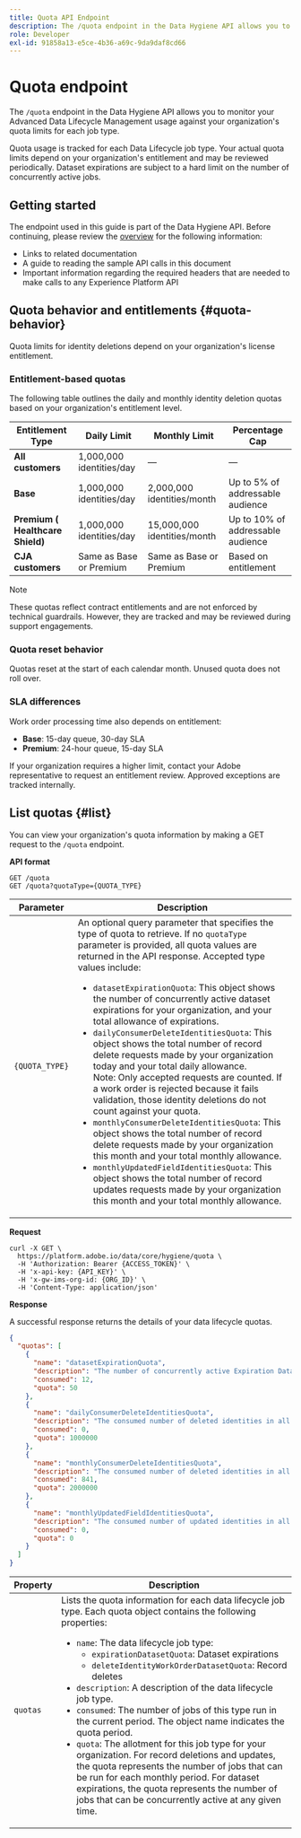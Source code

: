 ```yaml
---
title: Quota API Endpoint
description: The /quota endpoint in the Data Hygiene API allows you to monitor your Advanced Data Lifecycle Management usage against your organization's monthly quota limits for each job type.
role: Developer
exl-id: 91858a13-e5ce-4b36-a69c-9da9daf8cd66
---
```

# Quota endpoint

The `/quota` endpoint in the Data Hygiene API allows you to monitor your Advanced Data Lifecycle Management usage against your organization's quota limits for each job type.

Quota usage is tracked for each Data Lifecycle job type. Your actual quota limits depend on your organization's entitlement and may be reviewed periodically. Dataset expirations are subject to a hard limit on the number of concurrently active jobs.

## Getting started

The endpoint used in this guide is part of the Data Hygiene API. Before continuing, please review the [overview](./overview.md) for the following information:

* Links to related documentation
* A guide to reading the sample API calls in this document
* Important information regarding the required headers that are needed to make calls to any Experience Platform API

## Quota behavior and entitlements {#quota-behavior}

Quota limits for identity deletions depend on your organization's license entitlement.

### Entitlement-based quotas

The following table outlines the daily and monthly identity deletion quotas based on your organization's entitlement level.

| Entitlement Type       | Daily Limit | Monthly Limit | Percentage Cap  |
|--------|------------|-------------|----------|
| **All customers**      | 1,000,000 identities/day      | —          | —     |
| **Base**               | 1,000,000 identities/day      | 2,000,000 identities/month     | Up to 5% of addressable audience |
| **Premium ( Healthcare Shield)**   | 1,000,000 identities/day      | 15,000,000 identities/month    | Up to 10% of addressable audience |
| **CJA customers**      | Same as Base or Premium       | Same as Base or Premium        | Based on entitlement          |

>[!NOTE]
>
>These quotas reflect contract entitlements and are not enforced by technical guardrails. However, they are tracked and may be reviewed during support engagements.

### Quota reset behavior

Quotas reset at the start of each calendar month. Unused quota does not roll over.

### SLA differences

Work order processing time also depends on entitlement:

* **Base**: 15-day queue, 30-day SLA
* **Premium**: 24-hour queue, 15-day SLA

If your organization requires a higher limit, contact your Adobe representative to request an entitlement review. Approved exceptions are tracked internally.

## List quotas {#list}

You can view your organization's quota information by making a GET request to the `/quota` endpoint.

**API format**

```http
GET /quota
GET /quota?quotaType={QUOTA_TYPE}
```

| Parameter | Description |
| --- | --- |
| `{QUOTA_TYPE}` | An optional query parameter that specifies the type of quota to retrieve. If no `quotaType` parameter is provided, all quota values are returned in the API response. Accepted type values include:<ul><li>`datasetExpirationQuota`: This object shows the number of concurrently active dataset expirations for your organization, and your total allowance of expirations. </li><li>`dailyConsumerDeleteIdentitiesQuota`: This object shows the total number of record delete requests made by your organization today and your total daily allowance.<br>Note: Only accepted requests are counted. If a work order is rejected because it fails validation, those identity deletions do not count against your quota.</li><li>`monthlyConsumerDeleteIdentitiesQuota`: This object shows the total number of record delete requests made by your organization this month and your total monthly allowance.</li><li>`monthlyUpdatedFieldIdentitiesQuota`: This object shows the total number of record updates requests made by your organization this month and your total monthly allowance.</li></ul> |

**Request**

```shell
curl -X GET \
  https://platform.adobe.io/data/core/hygiene/quota \
  -H 'Authorization: Bearer {ACCESS_TOKEN}' \
  -H 'x-api-key: {API_KEY}' \
  -H 'x-gw-ims-org-id: {ORG_ID}' \
  -H 'Content-Type: application/json'
```

**Response**

A successful response returns the details of your data lifecycle quotas.

```json
{
  "quotas": [
    {
      "name": "datasetExpirationQuota",
      "description": "The number of concurrently active Expiration Dataset Delete in all workorder requests for the organization.",
      "consumed": 12,
      "quota": 50
    },
    {
      "name": "dailyConsumerDeleteIdentitiesQuota",
      "description": "The consumed number of deleted identities in all workorder requests for the organization for today.",
      "consumed": 0,
      "quota": 1000000
    },
    {
      "name": "monthlyConsumerDeleteIdentitiesQuota",
      "description": "The consumed number of deleted identities in all workorder requests for the organization for this month.",
      "consumed": 841,
      "quota": 2000000
    },
    {
      "name": "monthlyUpdatedFieldIdentitiesQuota",
      "description": "The consumed number of updated identities in all workorder requests for the organization for this month.",
      "consumed": 0,
      "quota": 0
    }
  ]
}
```

| Property | Description |
| -------- | ------- |
| `quotas` | Lists the quota information for each data lifecycle job type. Each quota object contains the following properties:<ul><li>`name`: The data lifecycle job type:<ul><li>`expirationDatasetQuota`: Dataset expirations</li><li>`deleteIdentityWorkOrderDatasetQuota`: Record deletes</li></ul></li><li>`description`: A description of the data lifecycle job type.</li><li>`consumed`: The number of jobs of this type run in the current period. The object name indicates the quota period.</li><li>`quota`: The allotment for this job type for your organization. For record deletions and updates, the quota represents the number of jobs that can be run for each monthly period. For dataset expirations, the quota represents the number of jobs that can be concurrently active at any given time.</li></ul> |
